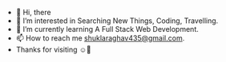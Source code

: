 - 👋 Hi, there 
- 👀 I’m interested in Searching New Things, Coding, Travelling.
- 🌱 I’m currently learning A Full Stack Web Development.
- 📫 How to reach me shuklaraghav435@gmail.com.
- Thanks for visiting  ☺️🙏

<!---
Raghav435/Raghav435 is a ✨ special ✨ repository because its `README.md` (this file) appears on your GitHub profile.
You can click the Preview link to take a look at your changes.
--->
